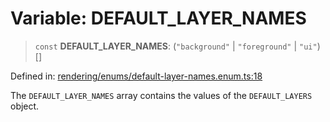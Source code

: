 # Variable: DEFAULT\_LAYER\_NAMES

> `const` **DEFAULT\_LAYER\_NAMES**: (`"background"` \| `"foreground"` \| `"ui"`)[]

Defined in: [rendering/enums/default-layer-names.enum.ts:18](https://github.com/Forge-Game-Engine/Forge/blob/6eae4e51dbdc502818b1c2f3a3ffce9e4a1fd125/src/rendering/enums/default-layer-names.enum.ts#L18)

The `DEFAULT_LAYER_NAMES` array contains the values of the `DEFAULT_LAYERS` object.
